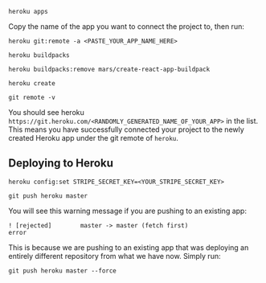 

```
heroku apps
```

Copy the name of the app you want to connect the project to, then run:

```
heroku git:remote -a <PASTE_YOUR_APP_NAME_HERE>
```


```
heroku buildpacks
```

```
heroku buildpacks:remove mars/create-react-app-buildpack
```

```
heroku create
```


```
git remote -v
```

You should see heroku `https://git.heroku.com/<RANDOMLY_GENERATED_NAME_OF_YOUR_APP>` in the list. This means you have successfully connected your project to the newly created Heroku app under the git remote of `heroku`.


## Deploying to Heroku
```
heroku config:set STRIPE_SECRET_KEY=<YOUR_STRIPE_SECRET_KEY>
```
```
git push heroku master
```

You will see this warning message if you are pushing to an existing app:

```
! [rejected]        master -> master (fetch first)
error
```

This is because we are pushing to an existing app that was deploying an entirely different repository from what we have now. Simply run:

```
git push heroku master --force
```
